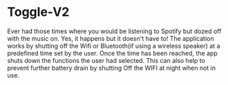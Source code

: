 # Toggle-V2
Ever had those times where you would be listening to Spotify but dozed off with the music on. 
Yes, it happens but it doesn't have to! The application works by shutting off the Wifi or Bluetooth(if using a wireless speaker) 
at a predefined time set by the user. Once the time has been reached, the app shuts down the functions the user had selected. This
can also help to prevent further battery drain by shutting Off the WIFI at night when not in use.
